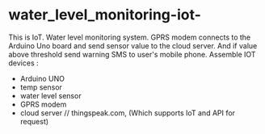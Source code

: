 # water_level_monitoring-iot-
This is IoT. Water level monitoring system. 
GPRS modem connects to the Arduino Uno board and send sensor value to the cloud server.
And if value above threshold send warning SMS to user's mobile phone.
Assemble IOT devices :
- Arduino UNO
- temp sensor
- water level sensor
- GPRS modem
- cloud server // thingspeak.com, (Which supports IoT and API for request)
